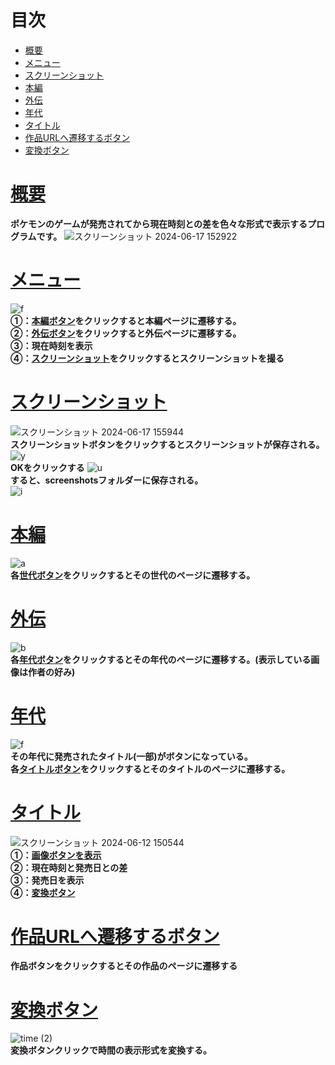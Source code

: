 # 目次
- [概要](#概要)
- [メニュー](#メニュー)
- [スクリーンショット](#スクリーンショット)
- [本編](#本編)
- [外伝](#外伝)
- [年代](#年代)
- [タイトル](#タイトル)
- [作品URLへ遷移するボタン](#作品URLへ遷移するボタン)
- [変換ボタン](#変換ボタン)
# [概要](#概要)
**ポケモンのゲームが発売されてから現在時刻との差を色々な形式で表示するプログラムです。**
![スクリーンショット 2024-06-17 152922](https://github.com/yoichi-project01/poke-generation/assets/98115836/c1537d4b-1b6e-42eb-be5c-4c7b6de6b1c4)
# [メニュー](#メニュー)
![f](https://github.com/yoichi-project01/poke-generation/assets/98115836/b287e297-ece9-484a-b5c8-a266ebb2a191)  
**①：[本編ボタン](#本編)をクリックすると本編ページに遷移する。  
②：[外伝ボタン](#外伝)をクリックすると外伝ページに遷移する。  
③：現在時刻を表示  
④：[スクリーンショット](#スクリーンショット)をクリックするとスクリーンショットを撮る**  
# [スクリーンショット](#スクリーンショット)
![スクリーンショット 2024-06-17 155944](https://github.com/yoichi-project01/poke-generation/assets/98115836/ef1cd83e-65eb-4cfa-a8d6-81e01dc8d6c6)  
**スクリーンショットボタンをクリックするとスクリーンショットが保存される。**  
![y](https://github.com/yoichi-project01/poke-generation/assets/98115836/452cd764-362a-4426-be0b-cbb55d4c1c8e)  
**OKをクリックする**
![u](https://github.com/yoichi-project01/poke-generation/assets/98115836/eded00f4-91f5-456d-9ca8-e0ffd4a733a6)  
**すると、screenshotsフォルダーに保存される。**  
![i](https://github.com/yoichi-project01/poke-generation/assets/98115836/ea622c11-f18e-47a5-9756-afdf51fbb21f)
# [本編](#本編)
![a](https://github.com/yoichi-project01/poke-generation/assets/98115836/61ae0f12-6b02-42be-bae2-745a4c0a13e2)  
**各[世代ボタン](#タイトル)をクリックするとその世代のページに遷移する。**  
# [外伝](#外伝)   
![b](https://github.com/yoichi-project01/poke-generation/assets/98115836/a1135030-29b0-4969-a9df-a7816bedd0d1)  
**各[年代ボタン](#年代)をクリックするとその年代のページに遷移する。(表示している画像は作者の好み)**
# [年代](#年代)
![f](https://github.com/yoichi-project01/poke-generation/assets/98115836/3c70b57d-ebeb-4973-86d0-26f9b1fcbe93)  
**その年代に発売されたタイトル(一部)がボタンになっている。  
各[タイトルボタン](#タイトル)をクリックするとそのタイトルのページに遷移する。**
# [タイトル](#タイトル)
![スクリーンショット 2024-06-12 150544](https://github.com/yoichi-project01/poke-generation/assets/98115836/5d8a86a9-badf-4ac4-9e9a-0161871f02b7)  
**①：[画像ボタンを表示](#作品URLへ遷移するボタン)  
②：現在時刻と発売日との差  
③：発売日を表示  
④：[変換ボタン](#変換ボタン)**  
# [作品URLへ遷移するボタン](#画像ボタンを表示)
**作品ボタンをクリックするとその作品のページに遷移する**
# [変換ボタン](#変換ボタン)
![time (2)](https://github.com/yoichi-project01/poke-generation/assets/98115836/8ebd3b3e-00e7-41d7-b55b-4c4712647357)  
**変換ボタンクリックで時間の表示形式を変換する。**
